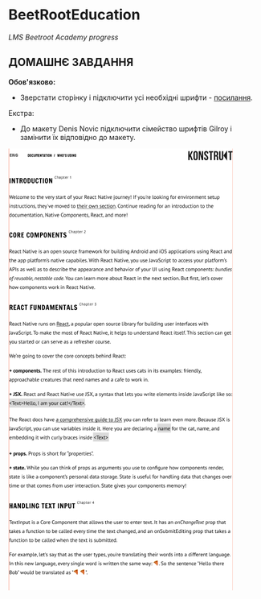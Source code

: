 # BeetRootEducation

_LMS Beetroot Academy progress_

## ДОМАШНЄ ЗАВДАННЯ

**Обов'язково:**

- Зверстати сторінку і підключити усі необхідні шрифти - [посилання](https://www.figma.com/file/pKSsjdpNxqs0c9Cc0aZFUX/web-fonts).

Екстра:

- До макету Denis Novic підключити сімейство шрифтів Gilroy і замінити їх відповідно до макету.

![screenshot](./img/screenshot.png)
